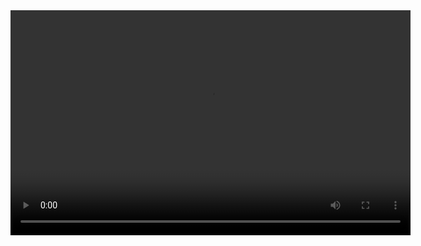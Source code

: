 <video width="640" height="360" controls>
  <source src="./../src/lobster.mp4" type="video/mp4">
  Tu navegador no soporta el tag de video.
</video>

